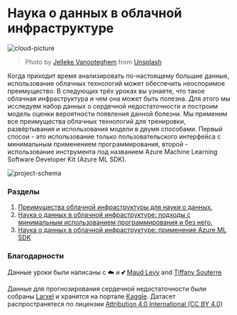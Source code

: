 # Наука о данных в облачной инфраструктуре

![cloud-picture](../images/cloud-picture.jpg)

> Photo by [Jelleke Vanooteghem](https://unsplash.com/@ilumire) from [Unsplash](https://unsplash.com/s/photos/cloud?orientation=landscape)

Когда приходит время анализировать по-настоящему большие данные, использование облачных технологий может обеспечить неоспоримое преимущество. В следующих трёх уроках вы узнаете, что такое облачная инфраструктура и чем она может быть полезна. Для этого мы исследуем набор данных о сердечной недостаточности и построим модель оценки вероятности появления данной болезни. Мы применим все преимущества облачных технологий для тренировки, развёртывания и использования модели в двумя способами. Первый спосои - это использование только пользовательского интерфейса с минимальным применением программирования, второй - использование инструмента под названием Azure Machine Learning Software Developer Kit (Azure ML SDK).

![project-schema](../19-Azure/images/project-schema.PNG)

### Разделы

1. [Преимущества облачной инфраструктуры для науки о данных.](17-Introduction/README.md)
2. [Наука о данных в облачной инфраструктуре: подходы с минимальным использованием программирования и без него.](18-Low-Code/README.md)
3. [Наука о данных в облачной инфраструктуре: применение Azure ML SDK](19-Azure/README.md)

### Благодарности
Данные уроки были написаны с ☁️ и 💕 [Maud Levy](https://twitter.com/maudstweets) and [Tiffany Souterre](https://twitter.com/TiffanySouterre)


Данные для прогнозирования сердечной недостаточности были собраны [
Larxel](https://www.kaggle.com/andrewmvd) и хранятся на портале [Kaggle](https://www.kaggle.com/andrewmvd/heart-failure-clinical-data). Датасет распространятеся по лицензии [Attribution 4.0 International (CC BY 4.0)](https://creativecommons.org/licenses/by/4.0/)
